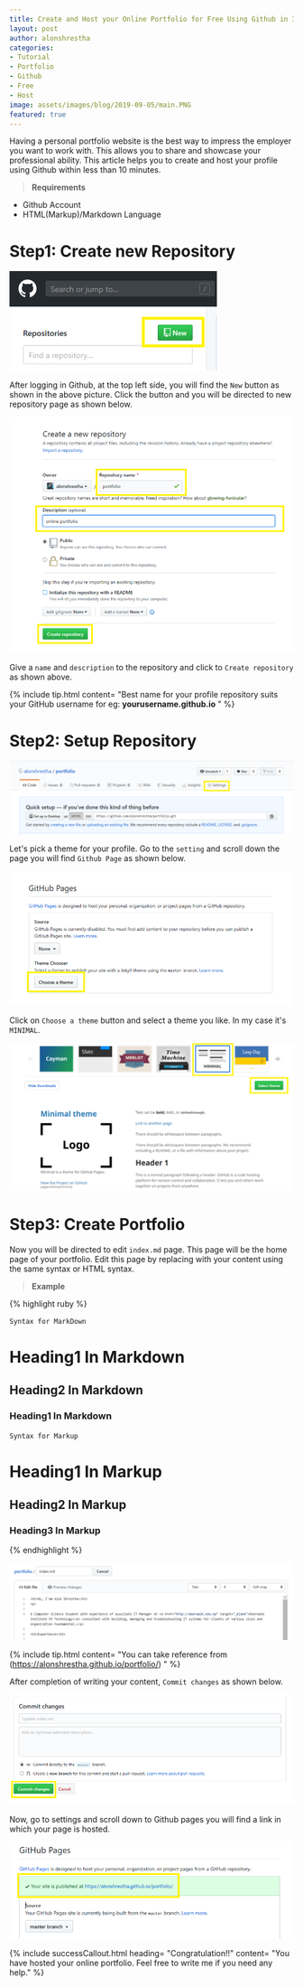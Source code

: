 ```yaml
---
title: Create and Host your Online Portfolio for Free Using Github in 3 Steps
layout: post
author: alonshrestha
categories:
- Tutorial
- Portfolio
- Github
- Free
- Host
image: assets/images/blog/2019-09-05/main.PNG
featured: true
---
```


Having a personal portfolio website is the best way to impress the employer you want to work with. This allows you to share and showcase your professional ability. This article helps you to create and host your profile using Github within less than 10 minutes.

> **Requirements**


* Github Account
* HTML(Markup)/Markdown Language

# Step1: Create new Repository
![](/assets/images/blog/2019-09-05/1.PNG)

After logging in Github, at the top left side, you will find the `New` button as shown in the above picture.  Click the button and you will be directed to new repository page as shown below.

![](/assets/images/blog/2019-09-05/2.PNG)

Give a `name` and `description` to the repository and click to `Create repository` as shown above.

{% include tip.html content= "Best name for your profile repository suits your GitHub username for eg: **yourusername.github.io** " %}
# Step2: Setup Repository
![](/assets/images/blog/2019-09-05/3.PNG)

Let's pick a theme for your profile. Go to the `setting` and scroll down the page you will find `Github Page` as shown below.

![](/assets/images/blog/2019-09-05/4.PNG)

Click on `Choose a theme` button and  select a theme you like. In my case it's `MINIMAL`.

![](/assets/images/blog/2019-09-05/5.PNG)
# Step3: Create Portfolio

Now you will be directed to edit `index.md` page. This page will be the home page of your portfolio. Edit this page by replacing with your content using the same syntax or HTML syntax.

> **Example**

{% highlight ruby %}
  
    Syntax for MarkDown
  
# Heading1 In Markdown
## Heading2 In Markdown
### Heading1 In Markdown

	Syntax for Markup

<h1>Heading1 In Markup</h1>
<h2>Heading2 In Markup</h2>
<h3>Heading3 In Markup</h3>
 
{% endhighlight %}

![](/assets/images/blog/2019-09-05/8.PNG)

{% include tip.html content= "You can take reference from (https://alonshrestha.github.io/portfolio/) " %}

After completion of writing your content, `Commit changes` as shown below.

![](/assets/images/blog/2019-09-05/6.PNG)

Now, go to settings and scroll down to Github pages you will find a link in which your page is hosted.

![](/assets/images/blog/2019-09-05/7.PNG)

{% include successCallout.html heading= "Congratulation!!" content= "You have hosted  your online portfolio. Feel free to write me if you need any help." %}